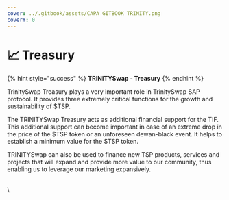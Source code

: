 ```yaml
---
cover: ../.gitbook/assets/CAPA GITBOOK TRINITY.png
coverY: 0
---
```


# 📈 Treasury

{% hint style="success" %}
**TRINITYSwap - Treasury**&#x20;
{% endhint %}

TrinitySwap Treasury plays a very important role in TrinitySwap SAP protocol. It provides three extremely critical functions for the growth and sustainability of $TSP.

The TRINITYSwap Treasury acts as additional financial support for the TIF. This additional support can become important in case of an extreme drop in the price of the $TSP token or an unforeseen dewan-black event. It helps to establish a minimum value for the $TSP token.

TRINITYSwap can also be used to finance new TSP products, services and projects that will expand and provide more value to our community, thus enabling us to leverage our marketing expansively.

\
\
